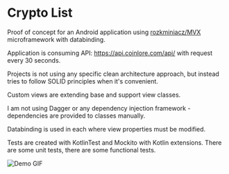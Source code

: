 # Crypto List

Proof of concept for an Android application using [rozkminiacz/MVX](https://github.com/rozkminiacz/MVX) microframework with databinding.

Application is consuming API: https://api.coinlore.com/api/ with request every 30 seconds.

Projects is not using any specific clean architecture approach, but instead tries to follow SOLID principles when it's convenient.

Custom views are extending base and support view classes.

I am not using Dagger or any dependency injection framework - dependencies are provided to classes manually.

Databinding is used in each where view properties must be modified.

Tests are created with KotlinTest and Mockito with Kotlin extensions. There are some unit tests, there are some functional tests.

![Demo GIF](demo.gif)
